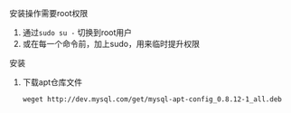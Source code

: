 安装操作需要root权限

1. 通过`sudo su -` 切换到root用户
2. 或在每一个命令前，加上sudo，用来临时提升权限

安装

1. 下载apt仓库文件

   ```bash
   weget http://dev.mysql.com/get/mysql-apt-config_0.8.12-1_all.deb
   ```

   